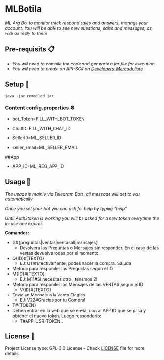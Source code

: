 # MLBotila
_ML Arg Bot to monitor track respond sales and answers, manage your account._
_You will be able to see new questions, sales and messages, as well as reply to them_

## Pre-requisits 📋

* _You will need to compile the code and generate a jar file for execution_
* _You will need to create an API-SCR on [Developers-Mercadolibre](https://developers.mercadolibre.com.ar/es_ar/api-docs-es)_


## Setup 🔧

```
java -jar compiled_jar
```

### Content config.properties ⚙️
* bot_Token=FILL_WITH_BOT_TOKEN
* ChatID=FILL_WITH_CHAT_ID


* SellerID=ML_SELLER_ID
* seller_email=ML_SELLER_EMAIL

##App
* APP_ID=ML_REG_APP_ID


## Usage 🚀

_The usage is mainly via Telegram Bots, all message will get to you automatically_

_Once you set your bot you can ask for help by typing "help"_

_Until Auth2token is working you will be asked for a new token everytime the in-use one expires_

__Comandos:__

* G#{preguntas|ventas|ventasall|mensajes}
  * Devolvera las Preguntas o Mensajes sin responder. En el caso de las ventas devuelve todas por el momento.
* Q{ID}#{TEXTO}
  * EJ: Q11#Efectivamente, podes hacer la compra. Saluda
* Metodo para responder las Preguntas segun el ID
* M{ID}#{TEXTO}
  * EJ: M11#Si necesitas otro , tenemos 2!
* Metodo para responder los Mensajes de las VENTAS segun el ID
  * V{ID}#{TEXTO}
* Envia un Mensaje a la Venta Elegida
  * EJ: V22#Gracias por tu Compra!
* T#{TOKEN}
* Deben entrar en la web que se envia, con al APP ID que se pasa y obtener el nuevo token. Luego responderlo:
  * T#APP_USR-TOKEN.. 


## License 📄

Project License type:  GPL-3.0 License - Check [LICENSE](LICENSE) file for more details.
